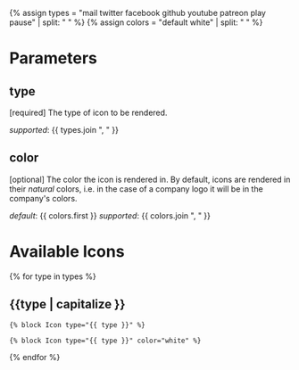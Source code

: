 {% assign types = "mail twitter facebook github youtube patreon play pause" | split: " " %}
{% assign colors = "default white" | split: " " %}

# Parameters

## type
  [required] The type of icon to be rendered.
  
  *supported*: {{ types.join ", " }}
  
## color
  [optional] The color the icon is rendered in. By default, icons are rendered in their *natural* colors, i.e. in the case of a company logo it will be in the company's colors.
  
  *default*: {{ colors.first }}
  *supported*: {{ colors.join ", " }}


# Available Icons

{% for type in types %}
## {{type | capitalize }}

```
{% block Icon type="{{ type }}" %}
```

```
{% block Icon type="{{ type }}" color="white" %}
```
{% endfor %}  